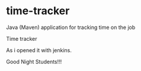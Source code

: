 # time-tracker
Java (Maven) application for tracking time on the job

Time tracker

As i opened it with jenkins. 

Good Night Students!!!
